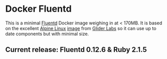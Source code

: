 # Docker Fluentd

This is a minimal [Fluentd](http://www.fluentd.org/) Docker image weighing in at < 170MB.
It is based on the excellent [Alpine Linux](https://www.alpinelinux.org/)
[image](https://registry.hub.docker.com/u/gliderlabs/alpine/) from
[Glider Labs](http://gliderlabs.com/) so it can use up to date components
but with minimal size.

## Current release: Fluentd 0.12.6 & Ruby 2.1.5

